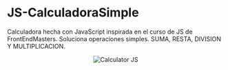 # JS-CalculadoraSimple
Calculadora hecha con JavaScript inspirada en el curso de JS de FrontEndMasters.
Soluciona operaciones simples. SUMA, RESTA, DIVISION Y MULTIPLICACION.
<p align="center">
<img src="https://i.ibb.co/cr7pvSr/Captura-web-24-6-2021-22644.jpg" alt="Calculator JS" border="0">
</p>

